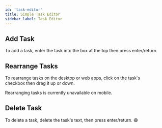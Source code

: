 ```yaml
---
id: 'task-editor'
title: Simple Task Editor
sidebar_label: Task Editor
---
```

## Add Task
To add a task, enter the task into the box at the top then press enter/return. 

## Rearrange Tasks
To rearrange tasks on the desktop or web apps, click on the task's checkbox then drag it up or down.

Rearranging tasks is currently unavailable on mobile. 

## Delete Task
To delete a task, delete the task's text, then press enter/return. 😄